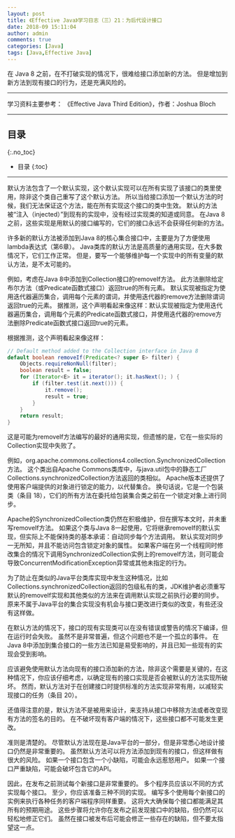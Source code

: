 ```yaml
---
layout: post
title: 《Effective Java》学习日志（三）21：为后代设计接口
date: 2018-09 15:11:04
author: admin
comments: true
categories: [Java]
tags: [Java,Effective Java]
---
```


在 Java 8 之前，在不打破实现的情况下，很难给接口添加新的方法。 
但是增加到新方法到现有接口的行为，还是充满风险的。

<!-- more -->
---

学习资料主要参考： 《Effective Java Third Edition》，作者：Joshua Bloch

---
## 目录
{:.no_toc}

* 目录
{:toc}

---

默认方法包含了一个默认实现，这个默认实现可以在所有实现了该接口的类里使用，除非这个类自己重写了这个默认方法。
所以当给接口添加一个默认方法的时候，我们无法保证这个方法，能在所有实现这个接口的类中生效。
默认的方法被“注入（injected）”到现有的实现中，没有经过实现类的知道或同意。 
在Java 8之前，这些实现是用默认的接口编写的，它们的接口永远不会获得任何新的方法。

许多新的默认方法被添加到Java 8的核心集合接口中，主要是为了方便使用lambda表达式（第6章）。 
Java类库的默认方法是高质量的通用实现，在大多数情况下，它们工作正常。 
但是，要写一个能够维护每一个实现中的所有变量的默认方法，是不太可能的。

例如，考虑在Java 8中添加到Collection接口的removeIf方法。
此方法删除给定布尔方法（或Predicate函数式接口）返回true的所有元素。
默认实现被指定为使用迭代器遍历集合，调用每个元素的谓词，并使用迭代器的remove方法删除谓词返回true的元素。 
据推测，这个声明看起来像这样：默认实现被指定为使用迭代器遍历集合，调用每个元素的Predicate函数式接口，并使用迭代器的remove方法删除Predicate函数式接口返回true的元素。 

根据推测，这个声明看起来像这样：

```java
// Default method added to the Collection interface in Java 8
default boolean removeIf(Predicate<? super E> filter) {
    Objects.requireNonNull(filter);
    boolean result = false;
    for (Iterator<E> it = iterator(); it.hasNext(); ) {
        if (filter.test(it.next())) {
            it.remove();
            result = true;
        }
    }
    return result;
}
```

这是可能为removeIf方法编写的最好的通用实现，但遗憾的是，它在一些实际的Collection实现中失败了。 

例如，org.apache.commons.collections4.collection.SynchronizedCollection 方法。 
这个类出自Apache Commons类库中，与java.util包中的静态工厂Collections.synchronizedCollection方法返回的类相似。 
Apache版本还提供了使用客户端提供的对象进行锁定的能力，以代替集合。 
换句话说，它是一个包装类（条目 18），它们的所有方法在委托给包装集合类之前在一个锁定对象上进行同步。

Apache的SynchronizedCollection类仍然在积极维护，但在撰写本文时，并未重写removeIf方法。 
如果这个类与Java 8一起使用，它将继承removeIf的默认实现，但实际上不能保持类的基本承诺：自动同步每个方法调用。 
默认实现对同步一无所知，并且不能访问包含锁定对象的属性。 
如果客户端在另一个线程同时修改集合的情况下调用SynchronizedCollection实例上的removeIf方法，则可能会导致ConcurrentModificationException异常或其他未指定的行为。

为了防止在类似的Java平台类库实现中发生这种情况，比如Collections.synchronizedCollection返回的包级私有的类，JDK维护者必须重写默认的removeIf实现和其他类似的方法来在调用默认实现之前执行必要的同步。 
原来不属于Java平台的集合实现没有机会与接口更改进行类似的改变，有些还没有这样做。

在默认方法的情况下，接口的现有实现类可以在没有错误或警告的情况下编译，但在运行时会失败。 
虽然不是非常普遍，但这个问题也不是一个孤立的事件。 
在Java 8中添加到集合接口的一些方法已知是易受影响的，并且已知一些现有的实现会受到影响。

应该避免使用默认方法向现有的接口添加新的方法，除非这个需要是关键的，在这种情况下，你应该仔细考虑，以确定现有的接口实现是否会被默认的方法实现所破坏。
然而，默认方法对于在创建接口时提供标准的方法实现非常有用，以减轻实现接口的任务（条目 20）。

还值得注意的是，默认方法不是被用来设计，来支持从接口中移除方法或者改变现有方法的签名的目的。
在不破坏现有客户端的情况下，这些接口都不可能发生更改。

准则是清楚的。 
尽管默认方法现在是Java平台的一部分，但是非常悉心地设计接口仍然是非常重要的。 
虽然默认方法可以将方法添加到现有的接口，但这样做有很大的风险。 
如果一个接口包含一个小缺陷，可能会永远惹怒用户。 
如果一个接口严重缺陷，可能会破坏包含它的API。

因此，在发布之前测试每个新接口是非常重要的。 
多个程序员应该以不同的方式实现每个接口。 
至少，你应该准备三种不同的实现。 
编写多个使用每个新接口的实例来执行各种任务的客户端程序同样重要。 
这将大大确保每个接口都能满足其所有的预期用途。 
这些步骤将允许你在发布之前发现接口中的缺陷，但仍然可以轻松地修正它们。 
虽然在接口被发布后可能会修正一些存在的缺陷，但不要太指望这一点。

